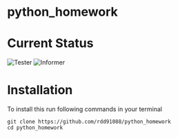 # python_homework

# Current Status
![Tester](https://github.com/rdd91088/python_homework/actions/workflows/tester.yml/badge.svg)
![Informer](https://github.com/rdd91088/python_homework/actions/workflows/informer.yml/badge.svg)

# Installation
To install this run following commands in your terminal
```
git clone https://github.com/rdd91088/python_homework
cd python_homework
```

